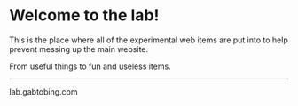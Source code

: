 # Welcome to the lab!

This is the place where all of the experimental web items are put into to help prevent messing up the main website.

From useful things to fun and useless items.

---

lab.gabtobing.com
